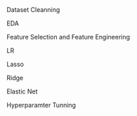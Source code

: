 ##
Dataset Cleanning

EDA

Feature Selection and Feature Engineering

LR

Lasso

Ridge

Elastic Net

Hyperparamter Tunning

